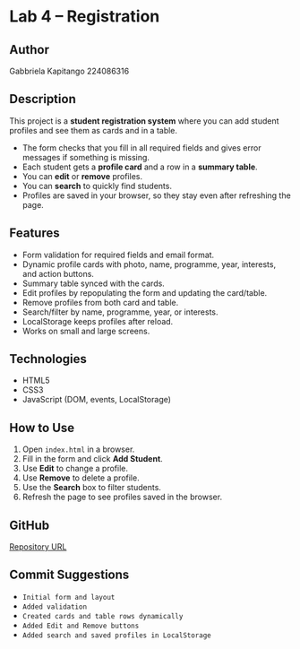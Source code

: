 # Lab 4 – Registration

## Author
Gabbriela Kapitango
224086316

## Description
This project is a **student registration system** where you can add student profiles and see them as cards and in a table.  

- The form checks that you fill in all required fields and gives error messages if something is missing.  
- Each student gets a **profile card** and a row in a **summary table**.  
- You can **edit** or **remove** profiles.  
- You can **search** to quickly find students.  
- Profiles are saved in your browser, so they stay even after refreshing the page.

## Features
- Form validation for required fields and email format.  
- Dynamic profile cards with photo, name, programme, year, interests, and action buttons.  
- Summary table synced with the cards.  
- Edit profiles by repopulating the form and updating the card/table.  
- Remove profiles from both card and table.  
- Search/filter by name, programme, year, or interests.  
- LocalStorage keeps profiles after reload.  
- Works on small and large screens.

## Technologies
- HTML5  
- CSS3  
- JavaScript (DOM, events, LocalStorage)

## How to Use
1. Open `index.html` in a browser.  
2. Fill in the form and click **Add Student**.  
3. Use **Edit** to change a profile.  
4. Use **Remove** to delete a profile.  
5. Use the **Search** box to filter students.  
6. Refresh the page to see profiles saved in the browser.

## GitHub
[Repository URL](https://github.com/Gabbriela-dev/Lab_4-Profiles/tree/main)

## Commit Suggestions
- `Initial form and layout`  
- `Added validation`  
- `Created cards and table rows dynamically`  
- `Added Edit and Remove buttons`  
- `Added search and saved profiles in LocalStorage`

